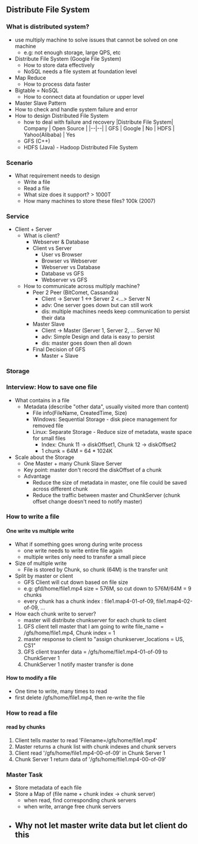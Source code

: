 ## Distribute File System
### What is distributed system?
- use multiply machine to solve issues that cannot be solved on one machine
	- e.g: not enough storage, large QPS, etc
- Distribute File System (Google File System)
	- How to store data effectively
	- NoSQL needs a file system at foundation level
- Map Reduce
	- How to process data faster
- Bigtable = NoSQL
	- How to connect data at foundation or upper level
- Master Slave Pattern
- How to check and handle system failure and error
- How to design Distributed File System
	- how to deal with failure and recovery
|Distribute File System| Company | Open Source |
|--|--|
| GFS | Google | No
| HDFS | Yahoo(Alibaba) | Yes
	- GFS (C++)
	- HDFS (Java) - Hadoop Distributed File System

### Scenario
- What requirement needs to design
	- Write a file
	- Read a file
	- What size does it support? > 1000T
	- How many machines to store these files? 100k (2007)

### Service
- Client + Server
	- What is client?
		- Webserver & Database
		- Client vs Server
			- User vs Browser
			- Browser vs Webserver
			- Webserver vs Database
			- Database vs GFS
			- Webserver vs GFS
	- How to communicate across multiply machine?
		- Peer 2 Peer (BitComet, Cassandra)
			- Client -> Server 1 <-> Server 2 <...> Server N
			- adv: One server goes down but can still work
			- dis: multiple machines needs keep communication to persist their data
		- Master Slave
			- Client -> Master (Server 1, Server 2, ... Server N)
			- adv: Simple Design and data is easy to persist
			- dis: master goes down then all down
		- Final Decision of GFS
			- Master + Slave
	
### Storage

### Interview: How to save one file
- What contains in a file
	- Metadata (describe "other data", usually visited more than content)
		- File info(FileName, CreatedTime, Size)
		- Windows: Sequential Storage - disk piece management for removed file
		- Linux: Separate Storage - Reduce size of metadata, waste space for small files
			- Index: Chunk 11 -> diskOffset1, Chunk 12 -> diskOffset2
			- 1 chunk = 64M = 64 * 1024K
- Scale about the Storage
	- One Master + many Chunk Slave Server
	- Key point: master don't record the diskOffset of a chunk
	- Advantage
		- Reduce the size of metadata in master, one file could be saved across different chunk
		- Reduce the traffic between master and ChunkServer (chunk offset change doesn't need to notify master)
### How to write a file
#### One write vs multiple write
- What if something goes wrong during write process
	- one write needs to write entire file again 
	- multiple writes only need to transfer a small piece
- Size of multiple write
	- File is stored by Chunk, so chunk (64M) is the transfer unit
- Split by master or client
	- GFS Client will cut down based on file size
	- e.g: gfd/home/file1.mp4 size = 576M, so cut down to 576M/64M = 9 chunks
	- every chunk has a chunk index : file1.map4-01-of-09, file1.map4-02-of-09, ...
- How each chunk write to server?
	- master will distribute chunkserver for each chunk to client
	1. GFS client tell master that I am going to write file_name = /gfs/home/file1.mp4, Chunk index = 1
	2. master response to client to "assign chunkserver_locations = US, CS1"
	3. GFS client trasnfer data = /gfs/home/file1.mp4-01-of-09 to ChunkServer 1
	4. ChunkServer 1 notify master transfer is done
#### How to modify a file
- One time to write, many times to read
- first delete /gfs/home/file1.mp4, then re-write the file

### How to read a file
#### read by chunks
1. Client tells master to read 'Filename=/gfs/home/file1.mp4'
2. Master returns a chunk list with chunk indexes and chunk servers
3. Client read '/gfs/home/file1.mp4-00-of-09' in Chunk Server 1
4. Chunk Server 1 return data of '/gfs/home/file1.mp4-00-of-09'

### Master Task
- Store metadata of each file
- Store a Map of (file name + chunk index -> chunk server)
	- when read, find corresponding chunk servers
	- when write, arrange free chunk servers
- Why not let master write data but let client do this
	- 
<!--stackedit_data:
eyJoaXN0b3J5IjpbLTIxNDA5NjcwMDYsLTk2NDM0ODAzOCw2MT
I0NjI5ODgsLTIxMDgwNDk4MywxMDQwNzE0MTY2LC0xOTM1NjIx
NjE5LC0yMDcxNTEzNTgyLDIzODE1MDAzMCw3ODEzNDEzNzgsLT
E0NDE4Mjc1OTgsMTA1NDkwNjYwMSwtMTk5NjMxMDIzNSwtMTMx
ODE4NTUwNiwtMTA3NDM0NzkxOF19
-->